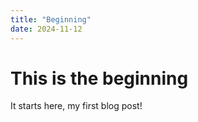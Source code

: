 ```yaml
---
title: "Beginning"
date: 2024-11-12
---
```


# This is the beginning

It starts here, my first blog post!
